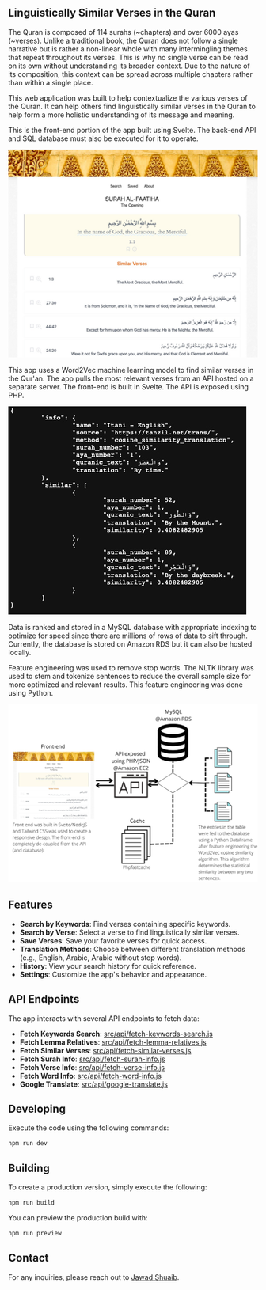 ## Linguistically Similar Verses in the Quran

The Quran is composed of 114 surahs (~chapters) and over 6000 ayas (~verses). Unlike a traditional book, the Quran does not follow a single narrative but is rather a non-linear whole with many intermingling themes that repeat throughout its verses. This is why no single verse can be read on its own without understanding its broader context. Due to the nature of its composition, this context can be spread across multiple chapters rather than within a single place.

This web application was built to help contextualize the various verses of the Quran. It can help others find linguistically similar verses in the Quran to help form a more holistic understanding of its message and meaning.

This is the front-end portion of the app built using Svelte. The back-end API and SQL database must also be executed for it to operate.

![Alt text](static/screenshot-1.png?raw=true 'Screenshot of the front-end')

This app uses a Word2Vec machine learning model to find similar verses in the Qur'an. The app pulls the most relevant verses from an API hosted on a separate server. The front-end is built in Svelte. The API is exposed using PHP.

![Alt text](static/screenshot-2.png?raw=true 'Screenshot of the API')

Data is ranked and stored in a MySQL database with appropriate indexing to optimize for speed since there are millions of rows of data to sift through. Currently, the database is stored on Amazon RDS but it can also be hosted locally.

Feature engineering was used to remove stop words. The NLTK library was used to stem and tokenize sentences to reduce the overall sample size for more optimized and relevant results. This feature engineering was done using Python.

![Alt text](static/screenshot-3.png?raw=true 'Flowchart of the architecture')

## Features

- **Search by Keywords**: Find verses containing specific keywords.
- **Search by Verse**: Select a verse to find linguistically similar verses.
- **Save Verses**: Save your favorite verses for quick access.
- **Translation Methods**: Choose between different translation methods (e.g., English, Arabic, Arabic without stop words).
- **History**: View your search history for quick reference.
- **Settings**: Customize the app's behavior and appearance.

## API Endpoints

The app interacts with several API endpoints to fetch data:

- **Fetch Keywords Search**: [src/api/fetch-keywords-search.js](src/api/fetch-keywords-search.js)
- **Fetch Lemma Relatives**: [src/api/fetch-lemma-relatives.js](src/api/fetch-lemma-relatives.js)
- **Fetch Similar Verses**: [src/api/fetch-similar-verses.js](src/api/fetch-similar-verses.js)
- **Fetch Surah Info**: [src/api/fetch-surah-info.js](src/api/fetch-surah-info.js)
- **Fetch Verse Info**: [src/api/fetch-verse-info.js](src/api/fetch-verse-info.js)
- **Fetch Word Info**: [src/api/fetch-word-info.js](src/api/fetch-word-info.js)
- **Google Translate**: [src/api/google-translate.js](src/api/google-translate.js)

## Developing

Execute the code using the following commands:

```bash
npm run dev
```

## Building

To create a production version, simply execute the following:

```bash
npm run build
```

You can preview the production build with:

```bash
npm run preview
```

## Contact

For any inquiries, please reach out to [Jawad Shuaib](mailto:jawad.php@gmail.com).
